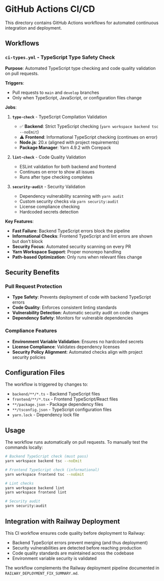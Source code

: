 # GitHub Actions CI/CD

This directory contains GitHub Actions workflows for automated continuous integration and deployment.

## Workflows

### `ci-types.yml` - TypeScript Type Safety Check

**Purpose**: Automated TypeScript type checking and code quality validation on pull requests.

**Triggers**:
- Pull requests to `main` and `develop` branches
- Only when TypeScript, JavaScript, or configuration files change

**Jobs**:

1. **`type-check`** - TypeScript Compilation Validation
   - ✅ **Backend**: Strict TypeScript checking (`yarn workspace backend tsc --noEmit`)
   - ⚠️  **Frontend**: Informational TypeScript checking (continues on error)
   - **Node.js**: 20.x (aligned with project requirements)
   - **Package Manager**: Yarn 4.9.2 with Corepack

2. **`lint-check`** - Code Quality Validation
   - ESLint validation for both backend and frontend
   - Continues on error to show all issues
   - Runs after type checking completes

3. **`security-audit`** - Security Validation
   - Dependency vulnerability scanning with `yarn audit`
   - Custom security checks via `yarn security:audit`
   - License compliance checking
   - Hardcoded secrets detection

**Key Features**:
- **Fast Failure**: Backend TypeScript errors block the pipeline
- **Informational Checks**: Frontend TypeScript and lint errors are shown but don't block
- **Security Focus**: Automated security scanning on every PR
- **Yarn Workspace Support**: Proper monorepo handling
- **Path-based Optimization**: Only runs when relevant files change

## Security Benefits

### Pull Request Protection
- **Type Safety**: Prevents deployment of code with backend TypeScript errors
- **Code Quality**: Enforces consistent linting standards
- **Vulnerability Detection**: Automatic security audit on code changes
- **Dependency Safety**: Monitors for vulnerable dependencies

### Compliance Features
- **Environment Variable Validation**: Ensures no hardcoded secrets
- **License Compliance**: Validates dependency licenses
- **Security Policy Alignment**: Automated checks align with project security policies

## Configuration Files

The workflow is triggered by changes to:
- `backend/**/*.ts` - Backend TypeScript files
- `frontend/**/*.tsx` - Frontend TypeScript/React files
- `**/package.json` - Package dependency files
- `**/tsconfig.json` - TypeScript configuration files
- `yarn.lock` - Dependency lock file

## Usage

The workflow runs automatically on pull requests. To manually test the commands locally:

```bash
# Backend TypeScript check (must pass)
yarn workspace backend tsc --noEmit

# Frontend TypeScript check (informational)
yarn workspace frontend tsc --noEmit

# Lint checks
yarn workspace backend lint
yarn workspace frontend lint

# Security audit
yarn security:audit
```

## Integration with Railway Deployment

This CI workflow ensures code quality before deployment to Railway:
- Backend TypeScript errors prevent merging (and thus deployment)
- Security vulnerabilities are detected before reaching production
- Code quality standards are maintained across the codebase
- Environment variable security is validated

The workflow complements the Railway deployment pipeline documented in `RAILWAY_DEPLOYMENT_FIX_SUMMARY.md`.
